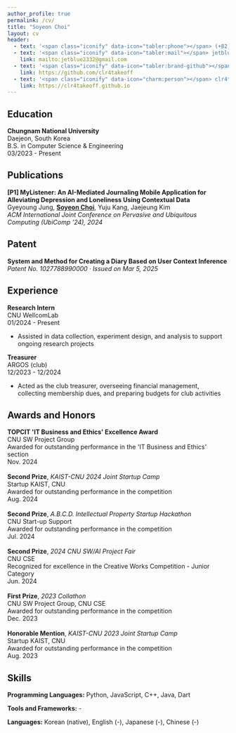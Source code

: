 ```yaml
---
author_profile: true
permalink: /cv/
title: "Soyeon Choi"
layout: cv
header:
  - text: '<span class="iconify" data-icon="tabler:phone"></span> (+82) 000-000-0000<br>'
  - text: '<span class="iconify" data-icon="tabler:mail"></span> jetblue2332@gmail.com'
    link: mailto:jetblue2332@gmail.com
  - text: '<span class="iconify" data-icon="tabler:brand-github"></span> clr4takeoff'
    link: https://github.com/clr4takeoff
  - text: '<span class="iconify" data-icon="charm:person"></span> clr4takeoff.github.io'
    link: https://clr4takeoff.github.io
---
```


<div class="cv-section">
  <h2>Education</h2>
  <div class="cv-item">
    <div class="cv-item-left"><strong>Chungnam National University</strong></div>
    <div class="cv-item-right">Daejeon, South Korea</div>
  </div>
  <div class="cv-item">
    <div class="cv-item-left">B.S. in Computer Science & Engineering</div>
    <div class="cv-item-right">03/2023 - Present</div>
  </div>
</div>

<div class="cv-section">
  <h2>Publications</h2>
  <p><strong>[P1] MyListener: An AI-Mediated Journaling Mobile Application for Alleviating Depression and Loneliness Using Contextual Data</strong><br>
  Gyeyoung Jung, <u><b>Soyeon Choi</b></u>, Yuju Kang, Jaejeung Kim<br>
  <em>ACM International Joint Conference on Pervasive and Ubiquitous Computing (UbiComp '24), 2024</em></p>
</div>

<div class="cv-section">
  <h2>Patent</h2>
  <p><strong>System and Method for Creating a Diary Based on User Context Inference</strong><br>
  <em>Patent No. 1027788990000 · Issued on Mar 5, 2025</em></p>
</div>

<div class="cv-section">
  <h2>Experience</h2>

  <div class="cv-item">
    <div class="cv-item-left"><strong>Research Intern</strong></div>
    <div class="cv-item-center">CNU WellcomLab</div>
    <div class="cv-item-right">01/2024 - Present</div>
  </div>
  <ul>
    <li>Assisted in data collection, experiment design, and analysis to support ongoing research projects</li>
  </ul>

  <div class="cv-item">
    <div class="cv-item-left"><strong>Treasurer</strong></div>
    <div class="cv-item-center">ARGOS (club)</div>
    <div class="cv-item-right">12/2023 - 12/2024</div>
  </div>
  <ul>
    <li>Acted as the club treasurer, overseeing financial management, collecting membership dues, and preparing budgets for club activities</li>
  </ul>

</div>

<div class="cv-section">
  <h2>Awards and Honors</h2>
  <div class="cv-item">
    <div class="cv-item-left"><strong>TOPCIT 'IT Business and Ethics' Excellence Award</strong></div>
    <div class="cv-item-right">CNU SW Project Group</div>
  </div>
  <div class="cv-item">
    <div class="cv-item-left">Awarded for outstanding performance in the 'IT Business and Ethics' section</div>
    <div class="cv-item-right">Nov. 2024</div>
  </div>
  <br>
  <div class="cv-item">
    <div class="cv-item-left"><strong>Second Prize</strong>, <em>KAIST-CNU 2024 Joint Startup Camp</em></div>
    <div class="cv-item-right">Startup KAIST, CNU</div>
  </div>
  <div class="cv-item">
    <div class="cv-item-left">Awarded for outstanding performance in the competition</div>
    <div class="cv-item-right">Aug. 2024</div>
  </div>
  <br>
  <div class="cv-item">
    <div class="cv-item-left"><strong>Second Prize</strong>, <em>A.B.C.D. Intellectual Property Startup Hackathon</em></div>
    <div class="cv-item-right">CNU Start-up Support</div>
  </div>
  <div class="cv-item">
    <div class="cv-item-left">Awarded for outstanding performance in the competition</div>
    <div class="cv-item-right">Jul. 2024</div>
  </div>
  <br>
  <div class="cv-item">
    <div class="cv-item-left"><strong>Second Prize</strong>, <em>2024 CNU SW/AI Project Fair</em></div>
    <div class="cv-item-right">CNU CSE</div>
  </div>
  <div class="cv-item">
    <div class="cv-item-left">Recognized for excellence in the Creative Works Competition - Junior Category</div>
    <div class="cv-item-right">Jun. 2024</div>
  </div>
  <br>
  <div class="cv-item">
    <div class="cv-item-left"><strong>First Prize</strong>, <em>2023 Collathon</em></div>
    <div class="cv-item-right">CNU SW Project Group, CNU CSE</div>
  </div>
  <div class="cv-item">
    <div class="cv-item-left">Awarded for outstanding performance in the competition</div>
    <div class="cv-item-right">Dec. 2023</div>
  </div>
  <br>
  <div class="cv-item">
    <div class="cv-item-left"><strong>Honorable Mention</strong>, <em>KAIST-CNU 2023 Joint Startup Camp</em></div>
    <div class="cv-item-right">Startup KAIST, CNU</div>
  </div>
  <div class="cv-item">
    <div class="cv-item-left">Awarded for outstanding performance in the competition</div>
    <div class="cv-item-right">Aug. 2023</div>
  </div>
</div>

<div class="cv-section">
  <h2>Skills</h2>
  <p><strong>Programming Languages:</strong> 
    <span class="iconify" data-icon="vscode-icons:file-type-python"></span> Python, 
    <span class="iconify" data-icon="vscode-icons:file-type-js-official"></span> JavaScript, 
    <span class="iconify" data-icon="vscode-icons:file-type-cpp2"></span> C++, 
    <span class="iconify" data-icon="logos:java" data-inline="false"></span> Java,
    <span class="iconify" data-icon="logos:dart" data-inline="false"></span> Dart</p>
  <p><strong>Tools and Frameworks:</strong> -</p>
  <p><strong>Languages:</strong> Korean (native), English (-), Japanese (-), Chinese (-)</p>
</div>